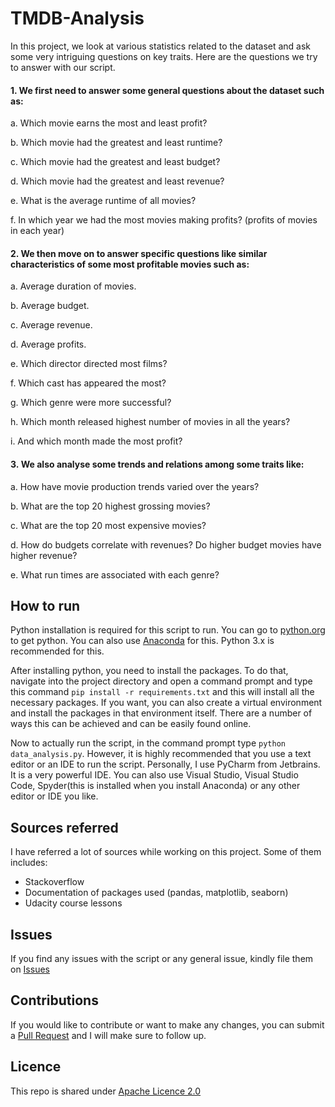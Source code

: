 # TMDB-Analysis

In this project, we look at various statistics related to the dataset and ask some very intriguing questions on key
 traits. Here are the questions we try to answer with our script.

#### 1. We first need to answer some general questions about the dataset such as:

a. Which movie earns the most and least profit?

b. Which movie had the greatest and least runtime?

c. Which movie had the greatest and least budget?

d. Which movie had the greatest and least revenue?

e. What is the average runtime of all movies?

f. In which year we had the most movies making profits? (profits of movies in each year)

#### 2. We then move on to answer specific questions like similar characteristics of some most profitable movies such as:

a. Average duration of movies.

b. Average budget.

c. Average revenue.

d. Average profits.

e. Which director directed most films?

f. Which cast has appeared the most?

g. Which genre were more successful?

h. Which month released highest number of movies in all the years?

i. And which month made the most profit?

#### 3. We also analyse some trends and relations among some traits like:

a. How have movie production trends varied over the years?

b. What are the top 20 highest grossing movies?

c. What are the top 20 most expensive movies?

d. How do budgets correlate with revenues? Do higher budget movies have higher revenue?

e. What run times are associated with each genre?


## How to run

Python installation is required for this script to run. You can go to [python.org](https://python.org) to get python. 
You can also use [Anaconda](https://anaconda.org) for this. Python 3.x is recommended for this.

After installing python, you need to install the packages. To do that, navigate into the project directory and open a 
command prompt and type this command `pip install -r requirements.txt` and this will install all the necessary
  packages. If you want, you can also create a virtual environment and install the packages in that environment
   itself. There are a number of ways this can be achieved and can be easily found online.
   
Now to actually run the script, in the command prompt type `python data_analysis.py`. However, it is highly
 recommended that you use a text editor or an IDE to run the script. Personally, I use PyCharm from Jetbrains. It is
  a very powerful IDE. You can also use Visual Studio, Visual Studio Code, Spyder(this is installed when you install
   Anaconda) or any other editor or IDE you like.
   
## Sources referred

I have referred a lot of sources while working on this project. Some of them includes:

- Stackoverflow
- Documentation of packages used (pandas, matplotlib, seaborn)
- Udacity course lessons

## Issues

If you find any issues with the script or any general issue, kindly file them on 
[Issues](https://github.com/agpt8/TMDB-Analysis/issues)

## Contributions

If you would like to contribute or want to make any changes, you can submit a 
[Pull Request](https://github.com/agpt8/TMDB-Analysis/pulls) and I will make sure to follow up.

## Licence

This repo is shared under [Apache Licence 2.0](https://choosealicense.com/licenses/apache-2.0/)